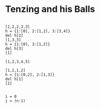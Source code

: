 # Tenzing and his Balls

```

[1,2,2,3,3]
h = {1:[0], 2:[1,2], 3:[3,4]}
del h[2]
[1,3,3]
h = {1:[0], 3:[1,2]}
del h[3]
[1]

[1,2,3,4,5] 

[1,2,1,2]
h = {1:[0,2], 2:[1,3]}
del h[1]
[2]


i = 0
j = (n-1)

```


